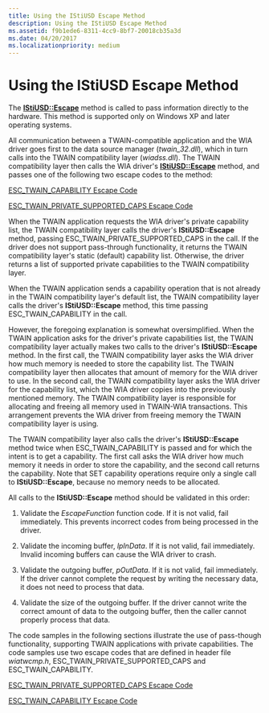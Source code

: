 ```yaml
---
title: Using the IStiUSD Escape Method
description: Using the IStiUSD Escape Method
ms.assetid: f9b1ede6-8311-4cc9-8bf7-20018cb35a3d
ms.date: 04/20/2017
ms.localizationpriority: medium
---
```


# Using the IStiUSD Escape Method





The [**IStiUSD::Escape**](/windows-hardware/drivers/ddi/stiusd/nf-stiusd-istiusd-escape) method is called to pass information directly to the hardware. This method is supported only on Windows XP and later operating systems.

All communication between a TWAIN-compatible application and the WIA driver goes first to the data source manager (*twain\_32.dll*), which in turn calls into the TWAIN compatibility layer (*wiadss.dll*). The TWAIN compatibility layer then calls the WIA driver's [**IStiUSD::Escape**](/windows-hardware/drivers/ddi/stiusd/nf-stiusd-istiusd-escape) method, and passes one of the following two escape codes to the method:

[ESC\_TWAIN\_CAPABILITY Escape Code](esc-twain-capability-escape-code.md)

[ESC\_TWAIN\_PRIVATE\_SUPPORTED\_CAPS Escape Code](esc-twain-private-supported-caps-escape-code.md)

When the TWAIN application requests the WIA driver's private capability list, the TWAIN compatibility layer calls the driver's **IStiUSD::Escape** method, passing ESC\_TWAIN\_PRIVATE\_SUPPORTED\_CAPS in the call. If the driver does not support pass-through functionality, it returns the TWAIN compatibility layer's static (default) capability list. Otherwise, the driver returns a list of supported private capabilities to the TWAIN compatibility layer.

When the TWAIN application sends a capability operation that is not already in the TWAIN compatibility layer's default list, the TWAIN compatibility layer calls the driver's **IStiUSD::Escape** method, this time passing ESC\_TWAIN\_CAPABILITY in the call.

However, the foregoing explanation is somewhat oversimplified. When the TWAIN application asks for the driver's private capabilities list, the TWAIN compatibility layer actually makes two calls to the driver's **IStiUSD::Escape** method. In the first call, the TWAIN compatibility layer asks the WIA driver how much memory is needed to store the capability list. The TWAIN compatibility layer then allocates that amount of memory for the WIA driver to use. In the second call, the TWAIN compatibility layer asks the WIA driver for the capability list, which the WIA driver copies into the previously mentioned memory. The TWAIN compatibility layer is responsible for allocating and freeing all memory used in TWAIN-WIA transactions. This arrangement prevents the WIA driver from freeing memory the TWAIN compatibility layer is using.

The TWAIN compatibility layer also calls the driver's **IStiUSD::Escape** method twice when ESC\_TWAIN\_CAPABILITY is passed and for which the intent is to get a capability. The first call asks the WIA driver how much memory it needs in order to store the capability, and the second call returns the capability. Note that SET capability operations require only a single call to **IStiUSD::Escape**, because no memory needs to be allocated.

All calls to the **IStiUSD::Escape** method should be validated in this order:

1.  Validate the *EscapeFunction* function code. If it is not valid, fail immediately. This prevents incorrect codes from being processed in the driver.

2.  Validate the incoming buffer, *lpInData*. If it is not valid, fail immediately. Invalid incoming buffers can cause the WIA driver to crash.

3.  Validate the outgoing buffer, *pOutData*. If it is not valid, fail immediately. If the driver cannot complete the request by writing the necessary data, it does not need to process that data.

4.  Validate the size of the outgoing buffer. If the driver cannot write the correct amount of data to the outgoing buffer, then the caller cannot properly process that data.

The code samples in the following sections illustrate the use of pass-though functionality, supporting TWAIN applications with private capabilities. The code samples use two escape codes that are defined in header file *wiatwcmp.h*, ESC\_TWAIN\_PRIVATE\_SUPPORTED\_CAPS and ESC\_TWAIN\_CAPABILITY.

[ESC\_TWAIN\_PRIVATE\_SUPPORTED\_CAPS Escape Code](esc-twain-private-supported-caps-escape-code.md)

[ESC\_TWAIN\_CAPABILITY Escape Code](esc-twain-capability-escape-code.md)

 

